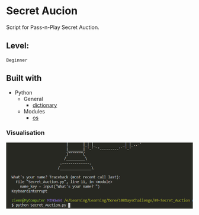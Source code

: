 # Secret Aucion

Script for Pass-n-Play Secret Auction.

## Level:
    Beginner

## Built with
* Python
    - General
        - [dictionary](https://docs.python.org/3/tutorial/datastructures.html#dictionaries)
    - Modules
        - [os](https://docs.python.org/3/library/os.html)

### Visualisation

![](visualisation.gif)
